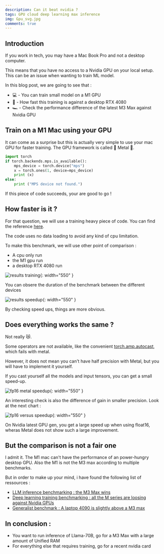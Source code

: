 ```yaml
---
description: Can it beat nvidia ?
tags: GPU cloud deep learning max inference
img: Gpu_svg.jpg
comments: true
---
```



## Introduction

If you work in tech, you may have a Mac Book Pro and not a desktop computer.

This means that you have no access to a Nvidia GPU on your local setup. This can be an issue when wanting to train ML model.

In this blog post, we are going to see that : 
- 💻 - You can train small model on a M1 GPU
- 🏃 - How fast this training is against a desktop RTX 4080
- 🏎️ - Check the performance difference of the latest M3 Max against Nvidia GPU


## Train on a M1 Mac using your GPU

It can come as a surprise but this is actually very simple to use your mac GPU for faster training. The GPU framework is called 🤘 Metal 🤘.

```python
import torch
if torch.backends.mps.is_available():
    mps_device = torch.device("mps")
    x = torch.ones(1, device=mps_device)
    print (x)
else:
    print ("MPS device not found.")
```

If this piece of code succeeds, your are good to go !


## How faster is it ?

For that question, we will use a training heavy piece of code. You can find the reference [here]().

The code uses no data loading to avoid any kind of cpu limitation.

To make this benchmark, we will use other point of comparison : 
- A cpu only run
- the M1 gpu run
- a desktop RTX 4080 run


![results training]({{site.baseurl}}/assets/img/benchmark_time.png){: width="550" }

You can obsere the duration of the benchmark between the different devices


![results speedup]({{site.baseurl}}/assets/img/benchmark_speedup.png){: width="550" }

By checking speed ups, things are more obvious.


## Does everything works the same ? 

Not really 😿.

Some operators are not available, like the convenient [torch.amp.autocast](https://pytorch.org/docs/stable/amp.html), which fails with metal.

However, it does not mean you can't have half precision with Metal, but you will have to implement it yourself.

If you cast yourself all the models and input tensors, you can get a small speed-up.

![fp16 metal speedup]({{site.baseurl}}/assets/img/float16_optim.png){: width="550" }

An interesting check is also the difference of gain in smaller precision. Look at the next chart : 

![fp16 versus speedup]({{site.baseurl}}/assets/img/speedup_float16.png){: width="550" }

On Nvidia latest GPU gen, you get a large speed up when using float16, wheras Metal does not show such a large improvement. 



## But the comparison is not a fair one

I admit it. The M1 mac can't have the performance of an power-hungry desktop GPU. Also the M1 is not the M3 max according to multiple benchmarks.

But in order to make up your mind, i have found the following list of ressources : 
- [LLM inference benchmarking : the M3 Max wins](https://www.reddit.com/r/hardware/comments/18hfq5c/m3_max_128gb_vs_rtx_4090_llama2_7b_13b_and_70b/)
- [Deep learning training benchmarking : all the M series are loosing against Nvidia GPUs](https://webcache.googleusercontent.com/search?q=cache:https://towardsdatascience.com/apple-m3-machine-learning-speed-test-f1346e23a1b2)
- [Generalist benchmark : A laptop 4090 is slightly above a M3 max](https://www.notebookcheck.net/M3-Max-40-Core-GPU-vs-NVIDIA-GeForce-RTX-4090-Laptop-GPU_11636_11437.247598.0.html)


## In conclusion :
- You want to run inference of Llama-70B, go for a M3 Max with a large amount of Unified RAM
- For everything else that requires training, go for a recent nvidia card





